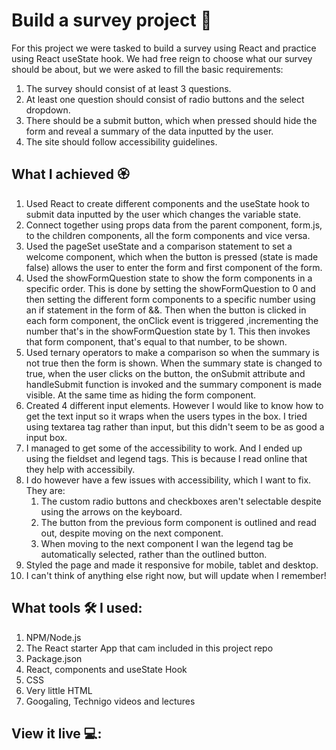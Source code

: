 # Build a survey project 📜
For this project we were tasked to build a survey using React and practice using React useState hook.
We had free reign to choose what our survey should be about, but we were asked to fill the basic requirements:
1. The survey should consist of at least 3 questions.
2. At least one question should consist of radio buttons and the select dropdown.
3. There should be a submit button, which when pressed should hide the form and reveal a summary of the data inputted by the user.
4. The site should follow accessibility guidelines. 

## What I achieved 🏵️
1. Used React to create different components and the useState hook to submit data inputted by the user which changes the variable state. 
2. Connect together using props data from the parent component, form.js, to the children components, all the form components and vice versa.
3. Used the pageSet useState and a comparison statement to set a welcome component, which when the button is pressed (state is made false) allows the user to enter the form and first component of the form.
4. Used the showFormQuestion state to show the form components in a specific order. This is done by setting the showFormQuestion to 0 and then setting the different form components to a specific number using an if statement in the form of &&. Then when the button is clicked in each form component, the onClick event is triggered ,incrementing the number that's in the showFormQuestion state by 1. This then invokes that form component, that's equal to that number, to be shown.   
5. Used ternary operators to make a comparison so when the summary is not true then the form is shown. When the summary state is changed to true, when the user clicks on the button, the onSubmit attribute and handleSubmit function is invoked and the summary component is made visible. At the same time as hiding the form component. 
6. Created 4 different input elements. However I would like to know how to get the text input so it wraps when the users types in the box. I tried using textarea tag rather than input, but this didn't seem to be as good a input box. 
7. I managed to get some of the accessibility to work. And I ended up using the fieldset and legend tags. This is because I read online that they help with accessibily.
8. I do however have a few issues with accessibility, which I want to fix. They are:
    1. The custom radio buttons and checkboxes aren't selectable despite using the arrows on the keyboard. 
    2. The button from the previous form component is outlined and read out, despite moving on the next component. 
    3. When moving to the next component I wan the legend tag be automatically selected, rather than the outlined button. 
7. Styled the page and made it responsive for mobile, tablet and desktop. 
8. I can't think of anything else right now, but will update when I remember!

## What tools 🛠️ I used:
1. NPM/Node.js
2. The React starter App that cam included in this project repo
3. Package.json
4. React, components and useState Hook
5. CSS
6. Very little HTML
7. Googaling, Technigo videos and lectures

## View it live 💻:


